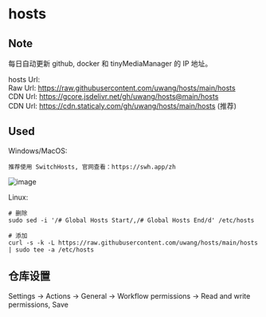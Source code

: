 # hosts  

## Note

每日自动更新 github, docker 和 tinyMediaManager 的 IP 地址。  

hosts Url:   
Raw Url: https://raw.githubusercontent.com/uwang/hosts/main/hosts  
CDN Url: https://gcore.jsdelivr.net/gh/uwang/hosts@main/hosts  
CDN Url: https://cdn.staticaly.com/gh/uwang/hosts/main/hosts    (推荐)  

## Used

Windows/MacOS:  
```
推荐使用 SwitchHosts, 官网查看：https://swh.app/zh
```
![image](https://user-images.githubusercontent.com/5615843/187586697-201b444c-1a3b-486a-867d-5fff9e63a4b2.png)

Linux:
```
# 删除
sudo sed -i '/# Global Hosts Start/,/# Global Hosts End/d' /etc/hosts

# 添加
curl -s -k -L https://raw.githubusercontent.com/uwang/hosts/main/hosts | sudo tee -a /etc/hosts
```

## 仓库设置

Settings -> Actions -> General -> Workflow permissions -> Read and write permissions, Save